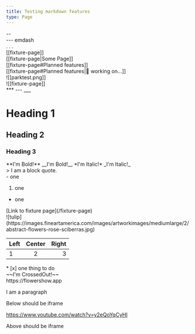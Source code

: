 ```yaml
---
title: Testing markdown features
type: Page
---
```


<div id="endash">
  -- 
</div>

<div id="emdash">
  --- emdash
</div>

<div id="ellipse">
. . .
</div>

<div id="wikiLink">
[[fixture-page]]
</div>

<div id="wikiLink-custom">
[[fixture-page|Some Page]]
</div>

<div id="wikiLink-heading">
[[fixture-page#Planned features]]
</div>

<div id="wikiLink-heading-custom">
[[fixture-page#Planned features|🚧 working on...]]
</div>

<div id="image-embed">
![[parktest.png]]
</div>

<div id="note-embed">
![[fixture-page]]
</div>

<div id="break">
***
---
___
</div>

<div id="headings">

# Heading 1

## Heading 2

### Heading 3

</div>

<div id="emphasis">
**I'm Bold!**
__I'm Bold!__
*I'm Italic!*
_I'm Italic!_
</div>

<div id="blockquote">
> I am a block quote.
</div>

<div id="lists">
- one

1. one

- one
</div>

<div id="links">
[Link to fixture page](/fixture-page)
</div>

<div id="images">
![tulip](https://images.fineartamerica.com/images/artworkimages/mediumlarge/2/abstract-flowers-rose-sciberras.jpg)
</div>

| Left | Center | Right |
| :--- | :----: | ----: |
| 1    |   2    |     3 |

<div id="task-list">
* [x] one thing to do
</div>

<div id="strikethrough">
~~I'm CrossedOut!~~
</div>

<div id="autolinks">
https://flowershow.app
</div>

<p>I am a paragraph</p>

Below should be iframe

https://www.youtube.com/watch?v=y2eQoYqCyHI

Above should be iframe
